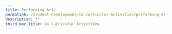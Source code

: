 ```yaml
---
title: Performing Arts
permalink: /student-development/Co-Curricular-Activities/performing-arts
description: ""
third_nav_title: Co Curricular Activities
---
```

